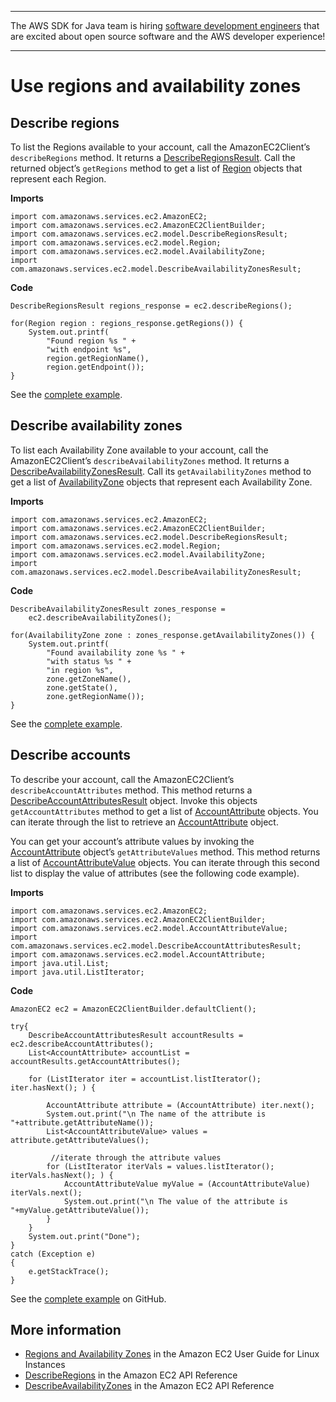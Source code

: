 --------

The AWS SDK for Java team is hiring [software development engineers](https://github.com/aws/aws-sdk-java-v2/issues/3156) that are excited about open source software and the AWS developer experience\!

--------

# Use regions and availability zones<a name="examples-ec2-regions-zones"></a>

## Describe regions<a name="describe-regions"></a>

To list the Regions available to your account, call the AmazonEC2Client’s `describeRegions` method\. It returns a [DescribeRegionsResult](https://docs.aws.amazon.com/sdk-for-java/v1/reference/com/amazonaws/services/ec2/model/DescribeRegionsResult.html)\. Call the returned object’s `getRegions` method to get a list of [Region](https://docs.aws.amazon.com/sdk-for-java/v1/reference/com/amazonaws/services/ec2/model/Region.html) objects that represent each Region\.

 **Imports** 

```
import com.amazonaws.services.ec2.AmazonEC2;
import com.amazonaws.services.ec2.AmazonEC2ClientBuilder;
import com.amazonaws.services.ec2.model.DescribeRegionsResult;
import com.amazonaws.services.ec2.model.Region;
import com.amazonaws.services.ec2.model.AvailabilityZone;
import com.amazonaws.services.ec2.model.DescribeAvailabilityZonesResult;
```

 **Code** 

```
DescribeRegionsResult regions_response = ec2.describeRegions();

for(Region region : regions_response.getRegions()) {
    System.out.printf(
        "Found region %s " +
        "with endpoint %s",
        region.getRegionName(),
        region.getEndpoint());
}
```

See the [complete example](https://github.com/awsdocs/aws-doc-sdk-examples/blob/master/java/example_code/ec2/src/main/java/aws/example/ec2/DescribeRegionsAndZones.java)\.

## Describe availability zones<a name="describe-availability-zones"></a>

To list each Availability Zone available to your account, call the AmazonEC2Client’s `describeAvailabilityZones` method\. It returns a [DescribeAvailabilityZonesResult](https://docs.aws.amazon.com/sdk-for-java/v1/reference/com/amazonaws/services/ec2/model/DescribeAvailabilityZonesResult.html)\. Call its `getAvailabilityZones` method to get a list of [AvailabilityZone](https://docs.aws.amazon.com/sdk-for-java/v1/reference/com/amazonaws/services/ec2/model/AvailabilityZone.html) objects that represent each Availability Zone\.

 **Imports** 

```
import com.amazonaws.services.ec2.AmazonEC2;
import com.amazonaws.services.ec2.AmazonEC2ClientBuilder;
import com.amazonaws.services.ec2.model.DescribeRegionsResult;
import com.amazonaws.services.ec2.model.Region;
import com.amazonaws.services.ec2.model.AvailabilityZone;
import com.amazonaws.services.ec2.model.DescribeAvailabilityZonesResult;
```

 **Code** 

```
DescribeAvailabilityZonesResult zones_response =
    ec2.describeAvailabilityZones();

for(AvailabilityZone zone : zones_response.getAvailabilityZones()) {
    System.out.printf(
        "Found availability zone %s " +
        "with status %s " +
        "in region %s",
        zone.getZoneName(),
        zone.getState(),
        zone.getRegionName());
}
```

See the [complete example](https://github.com/awsdocs/aws-doc-sdk-examples/blob/master/java/example_code/ec2/src/main/java/aws/example/ec2/DescribeRegionsAndZones.java)\.

## Describe accounts<a name="describe-accounts"></a>

To describe your account, call the AmazonEC2Client’s `describeAccountAttributes` method\. This method returns a [DescribeAccountAttributesResult](https://docs.aws.amazon.com/sdk-for-java/v1/reference/com/amazonaws/services/ec2/model/DescribeAccountAttributesResult.html) object\. Invoke this objects `getAccountAttributes` method to get a list of [AccountAttribute](https://docs.aws.amazon.com/sdk-for-java/v1/reference/com/amazonaws/services/ec2/model/AccountAttribute.html) objects\. You can iterate through the list to retrieve an [AccountAttribute](https://docs.aws.amazon.com/sdk-for-java/v1/reference/com/amazonaws/services/ec2/model/AccountAttribute.html) object\.

You can get your account’s attribute values by invoking the [AccountAttribute](https://docs.aws.amazon.com/sdk-for-java/v1/reference/com/amazonaws/services/ec2/model/AccountAttribute.html) object’s `getAttributeValues` method\. This method returns a list of [AccountAttributeValue](https://docs.aws.amazon.com/sdk-for-java/v1/reference/com/amazonaws/services/ec2/model/AccountAttributeValue.html) objects\. You can iterate through this second list to display the value of attributes \(see the following code example\)\.

 **Imports** 

```
import com.amazonaws.services.ec2.AmazonEC2;
import com.amazonaws.services.ec2.AmazonEC2ClientBuilder;
import com.amazonaws.services.ec2.model.AccountAttributeValue;
import com.amazonaws.services.ec2.model.DescribeAccountAttributesResult;
import com.amazonaws.services.ec2.model.AccountAttribute;
import java.util.List;
import java.util.ListIterator;
```

 **Code** 

```
AmazonEC2 ec2 = AmazonEC2ClientBuilder.defaultClient();

try{
    DescribeAccountAttributesResult accountResults = ec2.describeAccountAttributes();
    List<AccountAttribute> accountList = accountResults.getAccountAttributes();

    for (ListIterator iter = accountList.listIterator(); iter.hasNext(); ) {

        AccountAttribute attribute = (AccountAttribute) iter.next();
        System.out.print("\n The name of the attribute is "+attribute.getAttributeName());
        List<AccountAttributeValue> values = attribute.getAttributeValues();

         //iterate through the attribute values
        for (ListIterator iterVals = values.listIterator(); iterVals.hasNext(); ) {
            AccountAttributeValue myValue = (AccountAttributeValue) iterVals.next();
            System.out.print("\n The value of the attribute is "+myValue.getAttributeValue());
        }
    }
    System.out.print("Done");
}
catch (Exception e)
{
    e.getStackTrace();
}
```

See the [complete example](https://github.com/awsdocs/aws-doc-sdk-examples/blob/master/java/example_code/ec2/src/main/java/aws/example/ec2/DescribeAccount.java) on GitHub\.

## More information<a name="more-information"></a>
+  [Regions and Availability Zones](http://docs.aws.amazon.com/AWSEC2/latest/UserGuide/using-regions-availability-zones.html) in the Amazon EC2 User Guide for Linux Instances
+  [DescribeRegions](http://docs.aws.amazon.com/AWSEC2/latest/APIReference/API_DescribeRegions.html) in the Amazon EC2 API Reference
+  [DescribeAvailabilityZones](http://docs.aws.amazon.com/AWSEC2/latest/APIReference/API_DescribeAvailabilityZones.html) in the Amazon EC2 API Reference